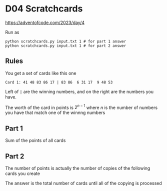 D04 Scratchcards
==================

https://adventofcode.com/2023/day/4

Run as

    python scratchcards.py input.txt 1 # for part 1 answer
    python scratchcards.py input.txt 1 # for part 2 answer

Rules
-----

You get a set of cards like this one

    Card 1: 41 48 83 86 17 | 83 86  6 31 17  9 48 53

Left of `|` are the winning numbers, and on the right are the
numbers you have.

The worth of the card in points is $2^{n-1}$ where $n$ is the
number of numbers you have that match one of the winnng numbers


Part 1
------

Sum of the points of all cards

Part 2
------

The number of points is actually the number of copies of the following cards
you create

The answer is the total number of cards until all of the copying is processed

